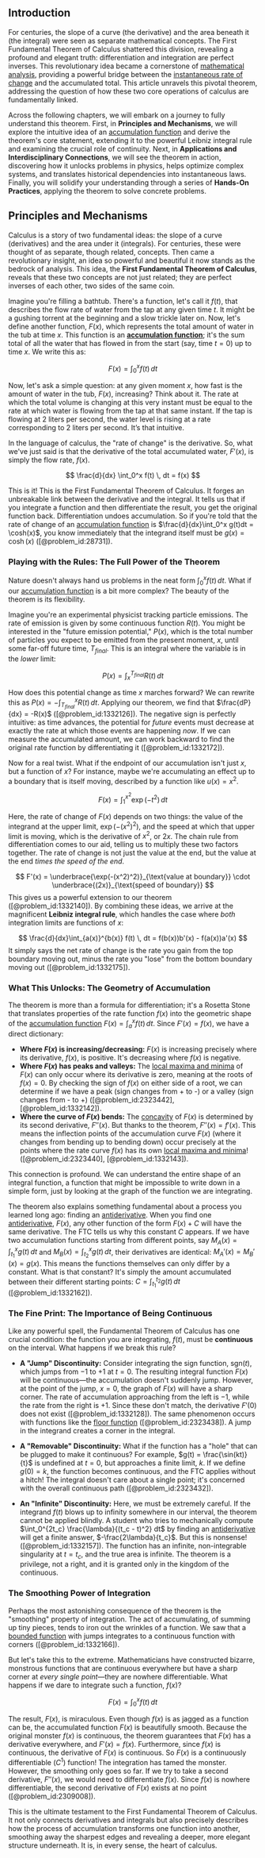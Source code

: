 ## Introduction
For centuries, the slope of a curve (the derivative) and the area beneath it (the integral) were seen as separate mathematical concepts. The First Fundamental Theorem of Calculus shattered this division, revealing a profound and elegant truth: differentiation and integration are perfect inverses. This revolutionary idea became a cornerstone of [mathematical analysis](@article_id:139170), providing a powerful bridge between the [instantaneous rate of change](@article_id:140888) and the accumulated total. This article unravels this pivotal theorem, addressing the question of how these two core operations of calculus are fundamentally linked.

Across the following chapters, we will embark on a journey to fully understand this theorem. First, in **Principles and Mechanisms**, we will explore the intuitive idea of an [accumulation function](@article_id:143182) and derive the theorem's core statement, extending it to the powerful Leibniz integral rule and examining the crucial role of continuity. Next, in **Applications and Interdisciplinary Connections**, we will see the theorem in action, discovering how it unlocks problems in physics, helps optimize complex systems, and translates historical dependencies into instantaneous laws. Finally, you will solidify your understanding through a series of **Hands-On Practices**, applying the theorem to solve concrete problems.

## Principles and Mechanisms

Calculus is a story of two fundamental ideas: the slope of a curve (derivatives) and the area under it (integrals). For centuries, these were thought of as separate, though related, concepts. Then came a revolutionary insight, an idea so powerful and beautiful it now stands as the bedrock of analysis. This idea, the **First Fundamental Theorem of Calculus**, reveals that these two concepts are not just related; they are perfect inverses of each other, two sides of the same coin.

Imagine you're filling a bathtub. There's a function, let's call it $f(t)$, that describes the flow rate of water from the tap at any given time $t$. It might be a gushing torrent at the beginning and a slow trickle later on. Now, let's define another function, $F(x)$, which represents the total amount of water in the tub at time $x$. This function is an **[accumulation function](@article_id:143182)**; it's the sum total of all the water that has flowed in from the start (say, time $t=0$) up to time $x$. We write this as:

$$
F(x) = \int_0^x f(t) \, dt
$$

Now, let's ask a simple question: at any given moment $x$, how fast is the amount of water in the tub, $F(x)$, increasing? Think about it. The rate at which the total volume is changing at this very instant must be equal to the rate at which water is flowing from the tap at that same instant. If the tap is flowing at 2 liters per second, the water level is rising at a rate corresponding to 2 liters per second. It’s that intuitive.

In the language of calculus, the "rate of change" is the derivative. So, what we've just said is that the derivative of the total accumulated water, $F'(x)$, is simply the flow rate, $f(x)$.

$$
\frac{d}{dx} \int_0^x f(t) \, dt = f(x)
$$

This is it! This is the First Fundamental Theorem of Calculus. It forges an unbreakable link between the derivative and the integral. It tells us that if you integrate a function and then differentiate the result, you get the original function back. Differentiation undoes accumulation. So if you're told that the rate of change of an [accumulation function](@article_id:143182) is $\frac{d}{dx}\int_0^x g(t)dt = \cosh(x)$, you know immediately that the integrand itself must be $g(x) = \cosh(x)$ ([@problem_id:28731]).

### Playing with the Rules: The Full Power of the Theorem

Nature doesn't always hand us problems in the neat form $\int_0^x f(t) \, dt$. What if our [accumulation function](@article_id:143182) is a bit more complex? The beauty of the theorem is its flexibility.

Imagine you're an experimental physicist tracking particle emissions. The rate of emission is given by some continuous function $R(t)$. You might be interested in the "future emission potential," $P(x)$, which is the total number of particles you expect to be emitted from the present moment, $x$, until some far-off future time, $T_{final}$. This is an integral where the variable is in the *lower* limit:

$$
P(x) = \int_x^{T_{final}} R(t) \, dt
$$

How does this potential change as time $x$ marches forward? We can rewrite this as $P(x) = -\int_{T_{final}}^x R(t) \, dt$. Applying our theorem, we find that $\frac{dP}{dx} = -R(x)$ ([@problem_id:1332126]). The negative sign is perfectly intuitive: as time advances, the potential for *future* events must decrease at exactly the rate at which those events are happening *now*. If we can measure the accumulated amount, we can work backward to find the original rate function by differentiating it ([@problem_id:1332172]).

Now for a real twist. What if the endpoint of our accumulation isn't just $x$, but a function of $x$? For instance, maybe we're accumulating an effect up to a boundary that is itself moving, described by a function like $u(x) = x^2$.

$$
F(x) = \int_{1}^{x^2} \exp(-t^2) \, dt
$$

Here, the rate of change of $F(x)$ depends on two things: the value of the integrand at the upper limit, $\exp(-(x^2)^2)$, and the speed at which that upper limit is moving, which is the derivative of $x^2$, or $2x$. The chain rule from differentiation comes to our aid, telling us to multiply these two factors together. The rate of change is not just the value at the end, but the value at the end *times the speed of the end*.

$$
F'(x) = \underbrace{\exp(-(x^2)^2)}_{\text{value at boundary}} \cdot \underbrace{(2x)}_{\text{speed of boundary}}
$$
This gives us a powerful extension to our theorem ([@problem_id:1332140]). By combining these ideas, we arrive at the magnificent **Leibniz integral rule**, which handles the case where *both* integration limits are functions of $x$:

$$
\frac{d}{dx}\int_{a(x)}^{b(x)} f(t) \, dt = f(b(x))b'(x) - f(a(x))a'(x)
$$
It simply says the net rate of change is the rate you gain from the top boundary moving out, minus the rate you "lose" from the bottom boundary moving out ([@problem_id:1332175]).

### What This Unlocks: The Geometry of Accumulation

The theorem is more than a formula for differentiation; it's a Rosetta Stone that translates properties of the rate function $f(x)$ into the geometric shape of the [accumulation function](@article_id:143182) $F(x) = \int_a^x f(t) \, dt$. Since $F'(x) = f(x)$, we have a direct dictionary:

*   **Where $F(x)$ is increasing/decreasing:** $F(x)$ is increasing precisely where its derivative, $f(x)$, is positive. It's decreasing where $f(x)$ is negative.
*   **Where $F(x)$ has peaks and valleys:** The [local maxima and minima](@article_id:273515) of $F(x)$ can only occur where its derivative is zero, meaning at the roots of $f(x)=0$. By checking the sign of $f(x)$ on either side of a root, we can determine if we have a peak (sign changes from + to -) or a valley (sign changes from - to +) ([@problem_id:2323442], [@problem_id:1332142]).
*   **Where the curve of $F(x)$ bends:** The [concavity](@article_id:139349) of $F(x)$ is determined by its second derivative, $F''(x)$. But thanks to the theorem, $F''(x) = f'(x)$. This means the inflection points of the accumulation curve $F(x)$ (where it changes from bending up to bending down) occur precisely at the points where the rate curve $f(x)$ has its own [local maxima and minima](@article_id:273515)! ([@problem_id:2323440], [@problem_id:1332143]).

This connection is profound. We can understand the entire shape of an integral function, a function that might be impossible to write down in a simple form, just by looking at the graph of the function we are integrating.

The theorem also explains something fundamental about a process you learned long ago: finding an [antiderivative](@article_id:140027). When you find one [antiderivative](@article_id:140027), $F(x)$, any other function of the form $F(x) + C$ will have the same derivative. The FTC tells us why this constant $C$ appears. If we have two accumulation functions starting from different points, say $M_A(x) = \int_{t_1}^x g(t) \, dt$ and $M_B(x) = \int_{t_2}^x g(t) \, dt$, their derivatives are identical: $M_A'(x) = M_B'(x) = g(x)$. This means the functions themselves can only differ by a constant. What is that constant? It's simply the amount accumulated between their different starting points: $C = \int_{t_1}^{t_2} g(t) \, dt$ ([@problem_id:1332162]).

### The Fine Print: The Importance of Being Continuous

Like any powerful spell, the Fundamental Theorem of Calculus has one crucial condition: the function you are integrating, $f(t)$, must be **continuous** on the interval. What happens if we break this rule?

*   **A "Jump" Discontinuity:** Consider integrating the sign function, $\text{sgn}(t)$, which jumps from $-1$ to $+1$ at $t=0$. The resulting integral function $F(x)$ will be continuous—the accumulation doesn't suddenly jump. However, at the point of the jump, $x=0$, the graph of $F(x)$ will have a sharp corner. The rate of accumulation approaching from the left is $-1$, while the rate from the right is $+1$. Since these don't match, the derivative $F'(0)$ does not exist ([@problem_id:1332128]). The same phenomenon occurs with functions like the [floor function](@article_id:264879) ([@problem_id:2323438]). A jump in the integrand creates a corner in the integral.

*   **A "Removable" Discontinuity:** What if the function has a "hole" that can be plugged to make it continuous? For example, $g(t) = \frac{\sin(kt)}{t}$ is undefined at $t=0$, but approaches a finite limit, $k$. If we define $g(0)=k$, the function becomes continuous, and the FTC applies without a hitch! The integral doesn't care about a single point; it's concerned with the overall continuous path ([@problem_id:2323432]).

*   **An "Infinite" Discontinuity:** Here, we must be extremely careful. If the integrand $f(t)$ blows up to infinity somewhere in our interval, the theorem cannot be applied blindly. A student who tries to mechanically compute $\int_0^{2t_c} \frac{\lambda}{(t_c - t)^2} dt$ by finding an [antiderivative](@article_id:140027) will get a finite answer, $-\frac{2\lambda}{t_c}$. But this is nonsense! ([@problem_id:1332157]). The function has an infinite, non-integrable singularity at $t=t_c$, and the true area is infinite. The theorem is a privilege, not a right, and it is granted only in the kingdom of the continuous.

### The Smoothing Power of Integration

Perhaps the most astonishing consequence of the theorem is the "smoothing" property of integration. The act of accumulating, of summing up tiny pieces, tends to iron out the wrinkles of a function. We saw that a [bounded function](@article_id:176309) with jumps integrates to a continuous function with corners ([@problem_id:1332166]).

But let's take this to the extreme. Mathematicians have constructed bizarre, monstrous functions that are continuous everywhere but have a sharp corner at *every single point*—they are nowhere differentiable. What happens if we dare to integrate such a function, $f(x)$?

$$
F(x) = \int_0^x f(t) \, dt
$$

The result, $F(x)$, is miraculous. Even though $f(x)$ is as jagged as a function can be, the accumulated function $F(x)$ is beautifully smooth. Because the original monster $f(x)$ is continuous, the theorem guarantees that $F(x)$ has a derivative everywhere, and $F'(x) = f(x)$. Furthermore, since $f(x)$ is continuous, the derivative of $F(x)$ is continuous. So $F(x)$ is a continuously differentiable ($C^1$) function! The integration has tamed the monster. However, the smoothing only goes so far. If we try to take a second derivative, $F''(x)$, we would need to differentiate $f(x)$. Since $f(x)$ is nowhere differentiable, the second derivative of $F(x)$ exists at no point ([@problem_id:2309008]).

This is the ultimate testament to the First Fundamental Theorem of Calculus. It not only connects derivatives and integrals but also precisely describes how the process of accumulation transforms one function into another, smoothing away the sharpest edges and revealing a deeper, more elegant structure underneath. It is, in every sense, the heart of calculus.